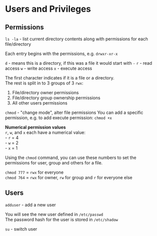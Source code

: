# Users and Privileges
## Permissions
`ls -la` - list current directory contents along with permissions for each file/directory

Each entry begins with the permissions, e.g. `drwxr-xr-x`

`d` - means this is a directory, if this was a file it would start with `-`
`r` - read access
`w` - write access
`x` - execute access

The first character indicates if it is a file or a directory.  
The rest is split in to 3 groups of 3 `rwx`:  
1. File/directory owner permissions
2. File/directory group ownership permissions
3. All other users permissions

`chmod` - "change mode", alter file permissions
You can add a specific permission, e.g. to add execute permission: `chmod +x`

**Numerical permission values**  
`r`, `w`, and `x` each have a numerical value:  
	- `r` = 4  
	- `w` = 2  
	- `x` = 1  

Using the `chmod` command, you can use these numbers to set the permissions for user, group and others for a file.

`chmod 777` = `rwx` for everyone  
`chmod 764` = `rwx` for owner, `rw` for group and `r` for everyone else


## Users
`adduser` - add a new user  

You will see the new user defined in `/etc/passwd`  
The password hash for the user is stored in `/etc/shadow`  

`su` - switch user  

